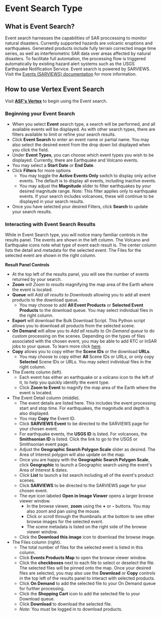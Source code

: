 # Event Search Type

## What is Event Search?
Event search harnesses the capabilities of SAR proccessing to monitor natural disasters. Currently supported hazards are volcanic eruptions and earthquakes.  Generated products include fully terrain corrected image time series, as well as interferometric SAR data over areas affected by natural disasters. To facilitate full automation, the processing flow is triggered automatically by existing hazard alert systems such as the USGS Earthquake Notification Service. Event search is powered by SARVIEWS. Visit the [Events (SARVIEWS) documentation](/datasets/events_about) for more information.

## How to use Vertex Event Search
Visit **[ASF's Vertex](https://search.asf.alaska.edu)** to begin using the Event search.

### **Beginning your Event Search**

- When you select **Event** search type, a search will be performed, and all available events will be displayed. As with other search types, there are filters available to limit or refine your search results.
- Click **Event Search** to enter an event name or partial name. You may also select the desired event from the drop down list displayed when you click the field.
- Under **Event Types**, you can choose which event types you wish to be displayed. Currently, there are Earthquake and Volcano events.
- You may select a **Start Date** or **End Date**.
- Click **Filters** for more options
	- You may toggle the **Active Events Only** switch to display only active events. The default is to display all events, including inactive events.
	- You may adjust the **Magnitude** slider to filter earthquakes by your desired magnitude range. *Note:* This filter applies only to earthquake events. If your search includes volcanoes, these will continue to be displayed in your search results.
- Once you have selected your desired Filters, click **Search** to update your search results.

### **Interacting with Event Search Results**
While in Event Search type, you will notice many familiar controls in the results panel. The events are shown in the left column. The Volcano and Earthquake icons note what type of event each result is. The center column lists the detail and metadata for the selected event. The Files for the selected event are shown in the right column.

**Result Panel Controls**

- At the top left of the results panel, you will see the number of events returned by your search.
- **Zoom** will *Zoom to results* magnifying the map area of the Earth where the event is located.
- **Queue** will *Add all results to Downloads* allowing you to add all event products to the download queue.
	- You may choose to add **All Event Products** or **Selected Event Products** to the download queue. You may select individual files in the right column.
- **Export** will download the Bulk Download Script. This Python script allows you to download all products from the selected scene.
- **On Demand** will allow you to *Add all results to On Demand queue* to do custom processing on the scenes. Depending on the types of files associated with the chosen event, you may be able to add RTC or InSAR jobs to your queue. To learn more click [here](https://hyp3-docs.asf.alaska.edu/using/vertex/).
- **Copy** allows you to copy either the **Scene IDs** or the download **URLs**.
	- You may choose to copy either **All** Scene IDs or URLs, or only copy **Selected** Scene IDs or URLs. You may select individual files in the right column.
- The Events column (left).
	- Each event has either an earthquake or a volcano icon to the left of it, to help you quickly identify the event type.
	- Click **Zoom to Event** to magnify the map area of the Earth where the event is located.
- The Event Detail column (middle).
	- The event details are listed here. This includes the event processing start and stop time. For earthquakes, the magnitude and depth is also displayed.
	- You may **Copy** the Event ID.
	- Click **SARVIEWS Event** to be directed to the SARVIEWS page for your chosen event.
	- For earthquake events, the **USGS ID** is listed. For volcanoes, the **Smithsonian ID** is listed. Click the link to go to the USGS or Smithsonian event page.
	- Adjust the **Geographic Search Polygon Scale** slider as desired. The Area of Interest polygon will also update on the map.
	- Once you are happy with the **Geographic Search Polygon Scale**, click **Geographic** to launch a Geographic search using the event's Area of Interest & dates.
	- Click **List** to launch a list search including all of the event's product scenes.
	- Click **SARVIEWS** to be directed to the SARVIEWS page for your chosen event.
	- The eye icon labeled **Open in Image Viewer** opens a larger browse viewer window.
		- In the browse viewer, **zoom** using the **+** or **-** buttons. You may also zoom and pan using the mouse.
		- Click or scroll through the thumbnails at the bottom to see other browse images for the selected event.
		- The scene metadata is listed on the right side of the browse viewer window.
	- Click the **Download this image** icon to download the browse image.
- The Files column (right).
	- The total number of files for the selected event is listed in this column.
	- Click **Events Products Map** to open the browse viewer window.
	- Click the **checkboxes** next to each file to select or deselect the file. The selected files will be pinned onto the map. Once your desired files are selected, you may also use the **Download** or **Copy** controls in the top left of the results panel to interact with selected products.
	- Click **On Demand** to add the selected file to your On Demand queue for further processing.
	- Click the **Shopping Cart** icon to add the selected file to your Download queue.
	- Click **Download** to download the selected file.
	- *Note*: You must be logged in to download products.


